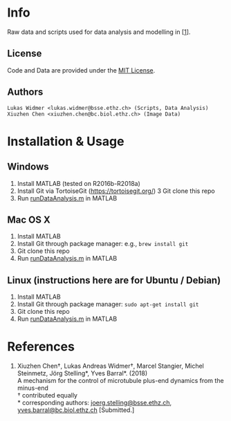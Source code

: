 Info
=====
Raw data and scripts used for data analysis and modelling in [[1]].

License
-------
Code and Data are provided under the [MIT License](LICENSE).

Authors
-------

    Lukas Widmer <lukas.widmer@bsse.ethz.ch> (Scripts, Data Analysis)
    Xiuzhen Chen <xiuzhen.chen@bc.biol.ethz.ch> (Image Data)


Installation & Usage
====================

Windows
-------
1. Install MATLAB (tested on R2016b-R2018a)
2. Install Git via TortoiseGit (https://tortoisegit.org/)
3 Git clone this repo
4. Run [runDataAnalysis.m](src/runDataAnalysis.m) in MATLAB

Mac OS X
--------
1. Install MATLAB
2. Install Git through package manager: e.g., `brew install git`
3. Git clone this repo
4. Run [runDataAnalysis.m](src/runDataAnalysis.m) in MATLAB

Linux (instructions here are for Ubuntu / Debian)
-------------------------------------------------
1. Install MATLAB
2. Install Git through package manager: `sudo apt-get install git`
3. Git clone this repo
4. Run [runDataAnalysis.m](src/runDataAnalysis.m) in MATLAB


References
==========
[1]: http://google.com
1. Xiuzhen Chen†, Lukas Andreas Widmer†, Marcel Stangier, Michel Steinmetz, Jörg Stelling*, Yves Barral*. (2018)  
A mechanism for the control of microtubule plus-end dynamics from the minus-end  
† contributed equally  
\* corresponding authors: <joerg.stelling@bsse.ethz.ch>, <yves.barral@bc.biol.ethz.ch>
[Submitted.]